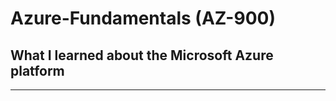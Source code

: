 # Azure-Fundamentals (AZ-900)
## What I learned about the Microsoft Azure platform
____________________________________________

